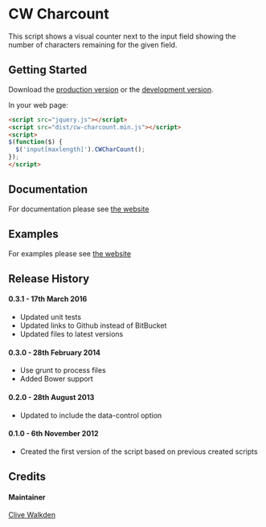 # CW Charcount

This script shows a visual counter next to the input field showing the number of characters remaining for the given field.

## Getting Started

Download the [production version][min] or the [development version][max].

[min]: https://bitbucket.org/clivewalkden/cwcharcount/raw/master/dist/jquery.cw-charcount.min.js
[max]: https://bitbucket.org/clivewalkden/cwcharcount/raw/development/src/cw-charcount.js

In your web page:

```html
<script src="jquery.js"></script>
<script src="dist/cw-charcount.min.js"></script>
<script>
$(function($) {
  $('input[maxlength]').CWCharCount();
});
</script>
```

## Documentation
For documentation please see [the website](https://clivewalkden.co.uk/code/cw_charcount/)

## Examples
For examples please see [the website](https://clivewalkden.co.uk/code/cw_charcount/)

## Release History
#### 0.3.1 - 17th March 2016
 * Updated unit tests
 * Updated links to Github instead of BitBucket
 * Updated files to latest versions

#### 0.3.0 - 28th February 2014
 * Use grunt to process files
 * Added Bower support

#### 0.2.0 - 28th August 2013
 * Updated to include the data-control option

#### 0.1.0 - 6th November 2012
 * Created the first version of the script based on previous created scripts


## Credits

#### Maintainer

[Clive Walkden](https://clivewalkden.co.uk)

